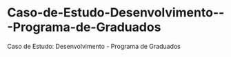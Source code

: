 # Caso-de-Estudo-Desenvolvimento---Programa-de-Graduados
Caso de Estudo: Desenvolvimento - Programa de Graduados
